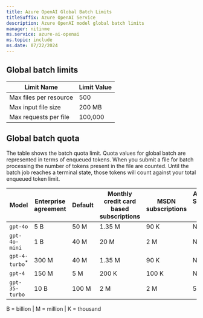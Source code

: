 ```yaml
---
title: Azure OpenAI Global Batch Limits
titleSuffix: Azure OpenAI Service
description: Azure OpenAI model global batch limits
manager: nitinme
ms.service: azure-ai-openai
ms.topic: include
ms.date: 07/22/2024
---
```


## Global batch limits

| Limit Name | Limit Value |
|--|--|
| Max files per resource | 500 |
| Max input file size | 200 MB |
| Max requests per file | 100,000 |

## Global batch quota

The table shows the batch quota limit. Quota values for global batch are represented in terms of enqueued tokens. When you submit a file for batch processing the number of tokens present in the file are counted. Until the batch job reaches a terminal state, those tokens will count against your  total enqueued token limit.

|Model|Enterprise agreement|Default| Monthly credit card based subscriptions | MSDN subscriptions | Azure for Students, Free Trials |
|---|---|---|---|---|---|
| `gpt-4o` | 5 B | 50 M | 1.35 M | 90 K | N/A|
| `gpt-4o-mini` | 1 B | 40 M | 20 M | 2 M | N/A|
| `gpt-4-turbo`<sup>*</sup> | 300 M | 40 M | 1.35 M | 90 K | N/A |
| `gpt-4` | 150 M | 5 M | 200 K | 100 K | N/A |
| `gpt-35-turbo` | 10 B | 100 M | 2 M | 2 M | 50 K |

B = billion | M = million | K = thousand